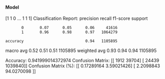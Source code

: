 #### Model
[1 1 0 ... 1 1 1]
Classification Report:
              precision    recall  f1-score   support

           0       0.07      0.05      0.06     41616
           1       0.96      0.98      0.97   1064279

    accuracy                           0.94   1105895
   macro avg       0.52      0.51      0.51   1105895
weighted avg       0.93      0.94      0.94   1105895

Accuracy: 0.941999014372974
Confusion Matrix:
[[   1912   39704]
 [  24439 1039840]]
Confusion Matrix (%):
[[ 0.17289164  3.59021426]
 [ 2.2098843  94.0270098 ]]
